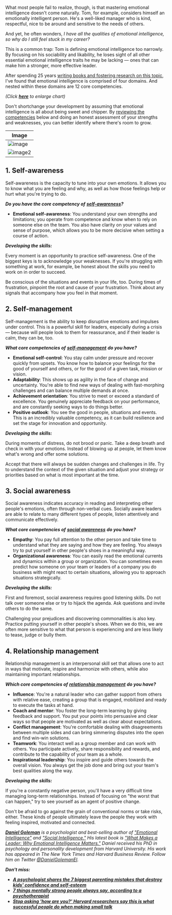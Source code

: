 What most people fail to realize, though, is that mastering emotional intelligence doesn't come naturally. Tom, for example, considers himself an emotionally intelligent person. He's a well-liked manager who is kind, respectful, nice to be around and sensitive to the needs of others.

And yet, he often wonders, _I have all the qualities of emotional intelligence, so why do I still feel stuck in my career?_

This is a common trap: Tom is defining emotional intelligence too narrowly. By focusing on his sociability and likability, he loses sight of all other essential emotional intelligence traits he may be lacking — ones that can make him a stronger, more effective leader.

After spending 25 years [writing books and fostering research on this topic](http://www.danielgoleman.info/), I've found that emotional intelligence is comprised of four domains. And nested within these domains are 12 core competencies.

_(Click_ [_**here**_](https://fm-static.cnbc.com/awsmedia/chart/2020/06/05/ESI-Competency-Model-2017-copyright-Key-Step-Media.1591390549961.jpg) _to enlarge chart)_

Don't shortchange your development by assuming that emotional intelligence is all about being sweet and chipper. By [reviewing the competencies](https://www.keystepmedia.com/shop/12-leadership-competency-primers) below and doing an honest assessment of your strengths and weaknesses, you can better identify where there's room to grow.

| Image |
|-------|
| ![image](https://user-images.githubusercontent.com/11244387/229901978-49100538-25f4-4952-88a7-9a20f8ae0b61.png) |
| ![image2](https://fm-static.cnbc.com/awsmedia/chart/2020/06/05/ESI-Competency-Model-2017-copyright-Key-Step-Media.1591390549961.jpg) |


1\. Self-awareness
------------------

Self-awareness is the capacity to tune into your own emotions. It allows you to know what you are feeling and why, as well as how those feelings help or hurt what you're trying to do.

_**Do you have the core competency of**_ [_**self-awareness**_](https://www.keystepmedia.com/shop/emotional-self-awareness-primer/#.Xtlb-r5KiUk)_**?**_

*   **Emotional self-awareness**: You understand your own strengths and limitations; you operate from competence and know when to rely on someone else on the team. You also have clarity on your values and sense of purpose, which allows you to be more decisive when setting a course of action.

_**Developing the skills:**_

Every moment is an opportunity to practice self-awareness. One of the biggest keys is to acknowledge your weaknesses. If you're struggling with something at work, for example, be honest about the skills you need to work on in order to succeed.

Be conscious of the situations and events in your life, too. During times of frustration, pinpoint the root and cause of your frustration. Think about any signals that accompany how you feel in that moment.

2\. Self-management
-------------------

Self-management is the ability to keep disruptive emotions and impulses under control. This is a powerful skill for leaders, especially during a crisis — because will people look to them for reassurance, and if their leader is calm, they can be, too.

_**What core competencies of**_ [_**self-management**_](https://www.keystepmedia.com/shop/emotional-self-control-primer) _**do you have?**_

*   **Emotional self-control**: You stay calm under pressure and recover quickly from upsets. You know how to balance your feelings for the good of yourself and others, or for the good of a given task, mission or vision.
*   **Adaptability**: This shows up as agility in the face of change and uncertainty. You're able to find new ways of dealing with fast-morphing challenges and can balance multiple demands at once.
*   **Achievement orientation**: You strive to meet or exceed a standard of excellence. You genuinely appreciate feedback on your performance, and are constantly seeking ways to do things better.
*   **Positive outlook**: You see the good in people, situations and events. This is an incredibly valuable competency, as it can build resilience and set the stage for innovation and opportunity.

_**Developing the skills:**_

During moments of distress, do not brood or panic. Take a deep breath and check in with your emotions. Instead of blowing up at people, let them know what's wrong and offer some solutions.

Accept that there will always be sudden changes and challenges in life. Try to understand the context of the given situation and adjust your strategy or priorities based on what is most important at the time.

3\. Social awareness
--------------------

Social awareness indicates accuracy in reading and interpreting other people's emotions, often through non-verbal cues. Socially aware leaders are able to relate to many different types of people, listen attentively and communicate effectively.

_**What core competencies of**_ [_**social awareness**_](https://www.keystepmedia.com/shop/empathy-primer/#.Xtf2xb5KiUk) _**do you have?**_

*   **Empathy**: You pay full attention to the other person and take time to understand what they are saying and how they are feeling. You always try to put yourself in other people's shoes in a meaningful way.
*   **Organizational awareness**: You can easily read the emotional currents and dynamics within a group or organization. You can sometimes even predict how someone on your team or leaders of a company you do business with might react to certain situations, allowing you to approach situations strategically.

_**Developing the skills:**_

First and foremost, social awareness requires good listening skills. Do not talk over someone else or try to hijack the agenda. Ask questions and invite others to do the same.

Challenging your prejudices and discovering commonalities is also key. Practice putting yourself in other people's shoes. When we do this, we are often more sensitive to what that person is experiencing and are less likely to tease, judge or bully them.

4\. Relationship management
---------------------------

Relationship management is an interpersonal skill set that allows one to act in ways that motivate, inspire and harmonize with others, while also maintaining important relationships.

_**Which core competencies of**_ [_**relationship management**_](https://hbr.org/2017/02/emotional-intelligence-has-12-elements-which-do-you-need-to-work-on) _**do you have?**_

*   **Influence**: You're a natural leader who can gather support from others with relative ease, creating a group that is engaged, mobilized and ready to execute the tasks at hand.
*   **Coach and mentor**: You foster the long-term learning by giving feedback and support. You put your points into persuasive and clear ways so that people are motivated as well as clear about expectations.
*   **Conflict management**: You're comfortable dealing with disagreements between multiple sides and can bring simmering disputes into the open and find win-win solutions.
*   **Teamwork**: You interact well as a group member and can work with others. You participate actively, share responsibility and rewards, and contribute to the capability of your team as a whole.
*   **Inspirational leadership**: You inspire and guide others towards the overall vision. You always get the job done and bring out your team's best qualities along the way.

_**Developing the skills:**_

If you're a constantly negative person, you'll have a very difficult time managing long-term relationships. Instead of focusing on "the worst that can happen," try to see yourself as an agent of positive change.

Don't be afraid to go against the grain of conventional norms or take risks, either. These kinds of people ultimately leave the people they work with feeling inspired, motivated and connected.

[_**Daniel Goleman**_](http://www.danielgoleman.info/) _is a psychologist and best-selling author of_ [_"Emotional Intelligence"_](https://www.amazon.com/gp/product/B000JMKVCG) _and_ [_"Social Intelligence."_](https://www.amazon.com/Social-Intelligence-Science-Human-Relationships-ebook/dp/B000JMKTMS) _His latest book is_ [_"What Makes a Leader: Why Emotional Intelligence Matters."_](https://www.amazon.com/What-Makes-Leader-Emotional-Intelligence/dp/1934441740) _Daniel received his PhD in psychology and personality development from Harvard University. His work has appeared in The New York Times and Harvard Business Review. Follow him on Twitter_ [_@DanielGolemanEI_](http://www.twitter.com/DanielGolemanEI)_._

_**Don't miss:**_

*   [_**A psychologist shares the 7 biggest parenting mistakes that destroy kids' confidence and self-esteem**_](https://www.cnbc.com/2019/09/06/7-parenting-mistakes-that-destroy-kids-confidence-and-self-esteem-according-to-a-psychotherapist.html)
*   [_**7 things mentally strong people always say, according to a psychotherapist**_](https://www.cnbc.com/2019/04/26/13-things-mentally-strong-people-like-bill-gates-warren-buffett-oprah-always-say-according-to-a-psychotherapist.html)
*   [_**Stop asking 'how are you?' Harvard researchers say this is what successful people do when making small talk**_](https://www.cnbc.com/2019/03/07/stop-asking-how-are-you-harvard-researchers-say-this-is-how-successful-people-make-small-talk.html)
